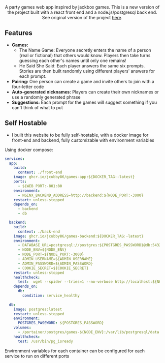 <p align="center">
  A party games web app inspired by jackbox games. This is a new version of the project built with a react front end and a node.js/postgresql back end. See original version of the project <a href="https://github.com/jcubby86/games">here</a>.
</p>

## Features

- **Games:**
  - The Name Game: Everyone secretly enters the name of a person (real or fictional) that others would know. Players then take turns guessing each other's names until only one remains!
  - He Said She Said: Each player answers the same six prompts. Stories are then built randomly using different players' answers for each prompt.
- **Pairing:** One person can create a game and invite others to join with a four-letter code
- **Auto-generated nicknames:** Players can create their own nicknames or use a randomly generated phrase
- **Suggestions:** Each prompt for the games will suggest something if you can't think of what to put

## Self Hostable

- I built this website to be fully self-hostable, with a docker image for front-end and backend, fully customizable with environment variables

Using docker compose:

```yaml
services:
  app:
    build:
      context: ./front-end
    image: ghcr.io/jcubby86/games-app:${DOCKER_TAG:-latest}
    ports:
      - ${WEB_PORT:-80}:80
    environment:
      - NGINX_BACKEND_ADDRESS=http://backend:${NODE_PORT:-3000}
    restart: unless-stopped
    depends_on: 
      - backend
      - db

  backend:
    build:
      context: ./back-end
    image: ghcr.io/jcubby86/games-backend:${DOCKER_TAG:-latest}
    environment:
      - DATABASE_URL=postgresql://postgres:${POSTGRES_PASSWORD}@db:5432/prisma?schema=public
      - NODE_ENV=${NODE_ENV}
      - NODE_PORT=${NODE_PORT:-3000}
      - ADMIN_USERNAME=${ADMIN_USERNAME}
      - ADMIN_PASSWORD=${ADMIN_PASSWORD}
      - COOKIE_SECRET=${COOKIE_SECRET}
    restart: unless-stopped
    healthcheck:
      test:  wget --spider --tries=1 --no-verbose http://localhost:${NODE_PORT:-3000}/health
    depends_on:
      db:
        condition: service_healthy
      
  db:
    image: postgres:latest
    restart: unless-stopped
    environment:
      POSTGRES_PASSWORD: ${POSTGRES_PASSWORD}
    volumes:
      - /portainer/postgres/games-${NODE_ENV}:/var/lib/postgresql/data
    healthcheck:
      test: /usr/bin/pg_isready
```

Environment variables for each container can be configured for each service to run on different ports

